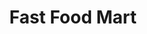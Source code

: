 ---
title: "Fast Food Mart"
url: /durham/fast-food-mart-north-roxboro-street/
shop: Lebensmittel
---